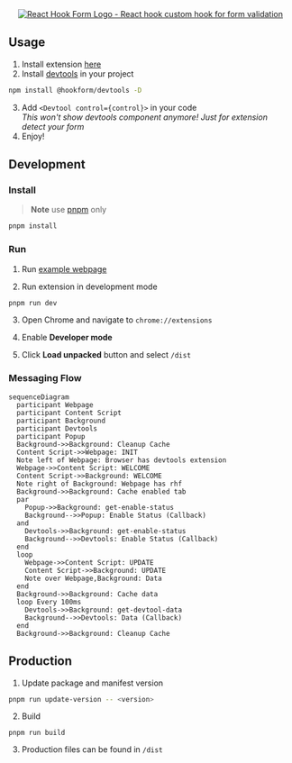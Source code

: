 <div align="center">
        <a href="https://react-hook-form.com" title="React Hook Form - Simple React forms validation">
            <img src="https://raw.githubusercontent.com/react-hook-form/react-hook-form/master/docs/logo.png" alt="React Hook Form Logo - React hook custom hook for form validation" />
        </a>
</div>

## Usage

1. Install extension [here]()
2. Install [devtools](https://github.com/react-hook-form/devtools) in your project

```bash
npm install @hookform/devtools -D
```

3. Add `<Devtool control={control}>` in your code  
   _This won't show devtools component anymore! Just for extension detect your form_
4. Enjoy!

## Development

### Install

> **Note**
> use [pnpm](https://pnpm.io/) only

```bash
pnpm install
```

### Run

1. Run [example webpage](https://github.com/react-hook-form/devtools/tree/master/example)

2. Run extension in development mode

```bash
pnpm run dev
```

3. Open Chrome and navigate to `chrome://extensions`

4. Enable **Developer mode**

5. Click **Load unpacked** button and select `/dist`

### Messaging Flow

```mermaid
sequenceDiagram
  participant Webpage
  participant Content Script
  participant Background
  participant Devtools
  participant Popup
  Background->>Background: Cleanup Cache
  Content Script->>Webpage: INIT
  Note left of Webpage: Browser has devtools extension
  Webpage->>Content Script: WELCOME
  Content Script->>Background: WELCOME
  Note right of Background: Webpage has rhf
  Background->>Background: Cache enabled tab
  par
    Popup->>Background: get-enable-status
    Background-->>Popup: Enable Status (Callback)
  and
    Devtools->>Background: get-enable-status
    Background-->>Devtools: Enable Status (Callback)
  end
  loop
    Webpage->>Content Script: UPDATE
    Content Script->>Background: UPDATE
    Note over Webpage,Background: Data
  end
  Background->>Background: Cache data
  loop Every 100ms
    Devtools->>Background: get-devtool-data
    Background-->>Devtools: Data (Callback)
  end
  Background->>Background: Cleanup Cache
```

## Production

1. Update package and manifest version

```bash
pnpm run update-version -- <version>
```

2. Build

```
pnpm run build
```

3. Production files can be found in `/dist`
